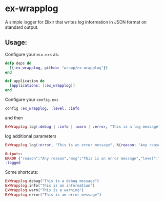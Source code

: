 # ex-wrapplog

A simple logger for Elixir that writes log information in JSON format on standard output.

## Usage:

Configure your `mix.exs` as:

``` elixir
defp deps do
  [{:ex_wrapplog, github: "wrapp/ex-wrapplog"}]
end

def application do
  [applications: [:ex_wrapplog]]
end
```
Configure your `config.exs`
``` elixir
config :ex_wrapplog, :level, :info
```

and then

``` elixir
ExWrapplog.log(:debug | :info | :warn | :error, "This is a log message")
```

log additional parameters

``` elixir
ExWrapplog.log(:error, "This is an error message", %{reason: "Any reason"})

Outputs:
ERROR {"reason":"Any reason","msg":"This is an error message","level":"error"}
:logged
```

Some shortcuts: 

``` elixir
ExWrapplog.debug("This is a debug message")
ExWrapplog.info("This is an information")
ExWrapplog.warn("This is a warning")
ExWrapplog.error("This is an error message")
```

